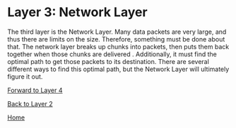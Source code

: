 # Layer 3: Network Layer

The third layer is the Network Layer.  Many data packets are very large, and thus there are limits on the size. Therefore, something must be done about that. The network layer breaks up chunks into packets, then puts them back together when those chunks are delivered . Additionally, it must find the optimal path to get those packets to its destination. There are several different ways to find this optimal path, but the Network Layer will ultimately figure it out. 

[Forward to Layer 4](Layer4.md)

[Back to Layer 2](Layer2.md)

[Home](README.md)

